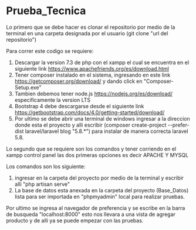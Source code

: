 # Prueba_Tecnica

Lo primero que se debe hacer es clonar el repositorio por medio de la terminal en una carpeta designada por el usuario (git clone "url del repositorio")

Para correr este codigo se requiere:

1) Descargar la version 7.3 de php con el xampp el cual se encuentra en el siguiente link https://www.apachefriends.org/es/download.html
2) Tener composer instalado en el sistema, ingresando en este link https://getcomposer.org/download/ y dando click en "Composer-Setup.exe" 
3) Tambien debemos tener node.js https://nodejs.org/es/download/ especificamente la version LTS
4) Bootstrap 4 debe descargarse desde el siguiente link https://getbootstrap.com/docs/4.0/getting-started/download/
5) Por ultimo se debe abrir una terminal de windows ingresar a la direccion donde esta el proyecto y alli escribir (composer create-project --prefer-dist laravel/laravel blog "5.8.*") para instalar de manera correcta laravel 5.8.



Lo segundo que se requiere son los comandos y tener corriendo en el xampp control panel las dos primeras opciones es decir APACHE Y MYSQL

Los comandos son los siguiente:
1) ingresar en la carpeta del proyecto por medio de la terminal y escribir alli "php artisan serve"
2) La base de datos esta anexada en la carpeta del proyecto (Base_Datos) lista para ser importada en "phpmyadmin" local para realizar pruebas.


Por ultimo se ingresa al navegador de preferencia y se escribe en la barra de busqueda "localhost:8000" esto nos llevara a una vista de agregar producto y de alli ya se puede empezar con las pruebas.
